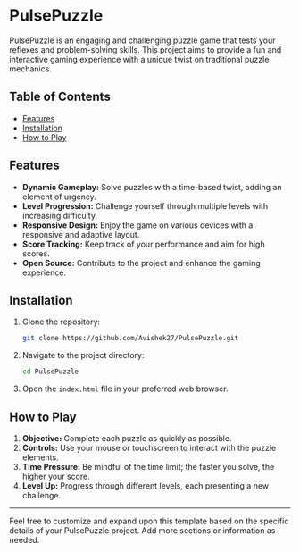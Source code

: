 
# PulsePuzzle

PulsePuzzle is an engaging and challenging puzzle game that tests your reflexes and problem-solving skills. This project aims to provide a fun and interactive gaming experience with a unique twist on traditional puzzle mechanics.

## Table of Contents

- [Features](#features)
- [Installation](#installation)
- [How to Play](#how-to-play)


## Features

- **Dynamic Gameplay:** Solve puzzles with a time-based twist, adding an element of urgency.
- **Level Progression:** Challenge yourself through multiple levels with increasing difficulty.
- **Responsive Design:** Enjoy the game on various devices with a responsive and adaptive layout.
- **Score Tracking:** Keep track of your performance and aim for high scores.
- **Open Source:** Contribute to the project and enhance the gaming experience.

## Installation

1. Clone the repository:

   ```bash
   git clone https://github.com/Avishek27/PulsePuzzle.git
   ```

2. Navigate to the project directory:

   ```bash
   cd PulsePuzzle
   ```

3. Open the `index.html` file in your preferred web browser.

## How to Play

1. **Objective:** Complete each puzzle as quickly as possible.
2. **Controls:** Use your mouse or touchscreen to interact with the puzzle elements.
3. **Time Pressure:** Be mindful of the time limit; the faster you solve, the higher your score.
4. **Level Up:** Progress through different levels, each presenting a new challenge.



---

Feel free to customize and expand upon this template based on the specific details of your PulsePuzzle project. Add more sections or information as needed.
